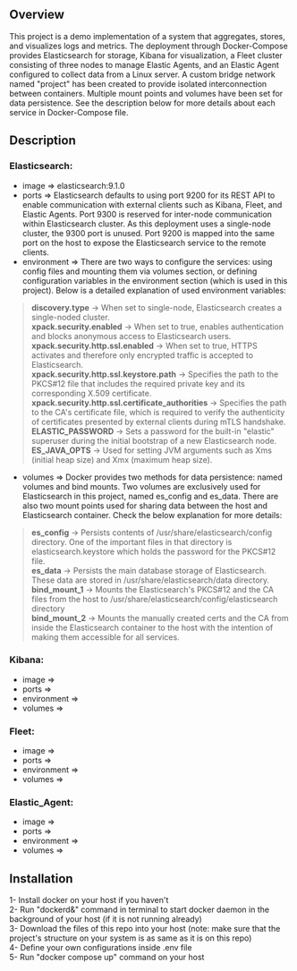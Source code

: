 ## Overview
This project is a demo implementation of a system that aggregates, stores, and visualizes logs and metrics. The deployment through Docker-Compose provides Elasticsearch for storage, Kibana for visualization, a Fleet cluster consisting of three nodes to manage Elastic Agents, and an Elastic Agent configured to collect data from a Linux server. A custom bridge network named "project" has been created to provide isolated interconnection between containers. Multiple mount points and volumes have been set for data persistence. See the description below for more details about each service in Docker-Compose file.

## Description
### **Elasticsearch**:<br>
- image => elasticsearch:9.1.0<br>
- ports => Elasticsearch defaults to using port 9200 for its REST API to enable communication with external clients such as Kibana, Fleet, and Elastic Agents. Port 9300 is reserved for inter-node communication within Elasticsearch cluster. As this deployment uses a single-node cluster, the 9300 port is unused. Port 9200 is mapped into the same port on the host to expose the Elasticsearch service to the remote clients.<br>
- environment => There are two ways to configure the services: using config files and mounting them via volumes section, or defining configuration variables in the environment section (which is used in this project). Below is a detailed explanation of used environment variables:<br>
>**discovery.type** -> When set to single-node, Elasticsearch creates a single-noded cluster.<br>
>**xpack.security.enabled** -> When set to true, enables authentication and blocks anonymous access to Elasticsearch users.<br>
>**xpack.security.http.ssl.enabled** -> When set to true, HTTPS activates and therefore only encrypted traffic is accepted to Elasticsearch.<br>
>**xpack.security.http.ssl.keystore.path** -> Specifies the path to the PKCS#12 file that includes the required private key and its corresponding X.509 certificate.<br>
>**xpack.security.http.ssl.certificate_authorities** -> Specifies the path to the CA's certificate file, which is required to verify the authenticity of certificates presented by external clients during mTLS handshake.<br>
>**ELASTIC_PASSWORD** -> Sets a password for the built-in "elastic" superuser during the initial bootstrap of a new Elasticsearch node.<br>
>**ES_JAVA_OPTS** -> Used for setting JVM arguments such as Xms (initial heap size) and Xmx (maximum heap size).<br>
- volumes => Docker provides two methods for data persistence: named volumes and bind mounts. Two volumes are exclusively used for Elasticsearch in this project, named es_config and es_data. There are also two mount points used for sharing data between the host and Elasticsearch container. Check the below explanation for more details:<br>
>**es_config** -> Persists contents of /usr/share/elasticsearch/config directory. One of the important files in that directory is elasticsearch.keystore which holds the password for the PKCS#12 file.<br>
>**es_data** -> Persists the main database storage of Elasticsearch. These data are stored in /usr/share/elasticsearch/data directory.<br>
>**bind_mount_1** -> Mounts the Elasticsearch's PKCS#12 and the CA files from the host to /usr/share/elasticsearch/config/elasticsearch directory<br>
>**bind_mount_2** -> Mounts the manually created certs and the CA from inside the Elasticsearch container to the host with the intention of making them accessible for all services.<br>

### **Kibana**:<br>
- image => <br>
- ports => <br>
- environment => <br>
- volumes => <br>

### **Fleet**:<br>
- image => <br>
- ports => <br>
- environment => <br>
- volumes => <br>

### **Elastic_Agent**:<br>
- image => <br>
- ports => <br>
- environment => <br>
- volumes => <br>

## Installation
1- Install docker on your host if you haven't<br>
2- Run "dockerd&" command in terminal to start docker daemon in the background of your host (if it is not running already)<br>
3- Download the files of this repo into your host (note: make sure that the project's structure on your system is as same as it is on this repo)<br>
4- Define your own configurations inside .env file<br>
5- Run "docker compose up" command on your host<br>
